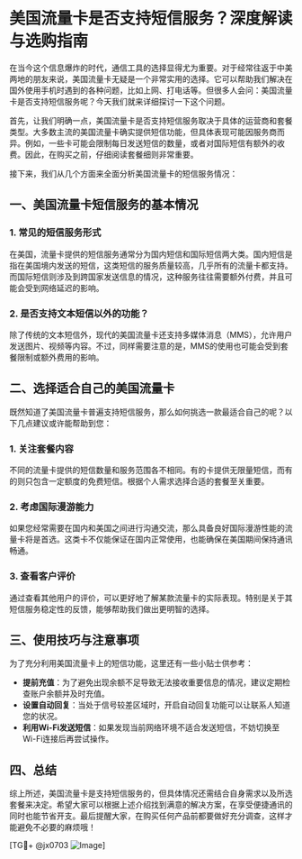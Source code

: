 # 美国流量卡是否支持短信服务？深度解读与选购指南

在当今这个信息爆炸的时代，通信工具的选择显得尤为重要。对于经常往返于中美两地的朋友来说，美国流量卡无疑是一个非常实用的选择。它可以帮助我们解决在国外使用手机时遇到的各种问题，比如上网、打电话等。但很多人会问：美国流量卡是否支持短信服务呢？今天我们就来详细探讨一下这个问题。

首先，让我们明确一点，美国流量卡是否支持短信服务取决于具体的运营商和套餐类型。大多数主流的美国流量卡确实提供短信功能，但具体表现可能因服务商而异。例如，一些卡可能会限制每日发送短信的数量，或者对国际短信有额外的收费。因此，在购买之前，仔细阅读套餐细则非常重要。

接下来，我们从几个方面来全面分析美国流量卡的短信服务情况：

## 一、美国流量卡短信服务的基本情况

### 1. 常见的短信服务形式

在美国，流量卡提供的短信服务通常分为国内短信和国际短信两大类。国内短信是指在美国境内发送的短信，这类短信的服务质量较高，几乎所有的流量卡都支持。而国际短信则涉及到跨国家发送信息的情况，这种服务往往需要额外付费，并且可能会受到网络延迟的影响。

### 2. 是否支持文本短信以外的功能？

除了传统的文本短信外，现代的美国流量卡还支持多媒体消息（MMS），允许用户发送图片、视频等内容。不过，同样需要注意的是，MMS的使用也可能会受到套餐限制或额外费用的影响。

## 二、选择适合自己的美国流量卡

既然知道了美国流量卡普遍支持短信服务，那么如何挑选一款最适合自己的呢？以下几点建议或许能帮助到您：

### 1. 关注套餐内容

不同的流量卡提供的短信数量和服务范围各不相同。有的卡提供无限量短信，而有的则只包含一定额度的免费短信。根据个人需求选择合适的套餐至关重要。

### 2. 考虑国际漫游能力

如果您经常需要在国内和美国之间进行沟通交流，那么具备良好国际漫游性能的流量卡将是首选。这类卡不仅能保证在国内正常使用，也能确保在美国期间保持通讯畅通。

### 3. 查看客户评价

通过查看其他用户的评价，可以更好地了解某款流量卡的实际表现。特别是关于其短信服务稳定性的反馈，能够帮助我们做出更明智的选择。

## 三、使用技巧与注意事项

为了充分利用美国流量卡上的短信功能，这里还有一些小贴士供参考：

- **提前充值**：为了避免出现余额不足导致无法接收重要信息的情况，建议定期检查账户余额并及时充值。
- **设置自动回复**：当处于信号较差区域时，开启自动回复功能可以让联系人知道您的状况。
- **利用Wi-Fi发送短信**：如果发现当前网络环境不适合发送短信，不妨切换至Wi-Fi连接后再尝试操作。

## 四、总结

综上所述，美国流量卡是支持短信服务的，但具体情况还需结合自身需求以及所选套餐来决定。希望大家可以根据上述介绍找到满意的解决方案，在享受便捷通讯的同时也能节省开支。最后提醒大家，在购买任何产品前都要做好充分调查，这样才能避免不必要的麻烦哦！

[TG💪+ @jx0703 ![Image](https://github.com/user-attachments/assets/dbca1d08-cadb-493c-b0ec-ad6f7a83f270)]